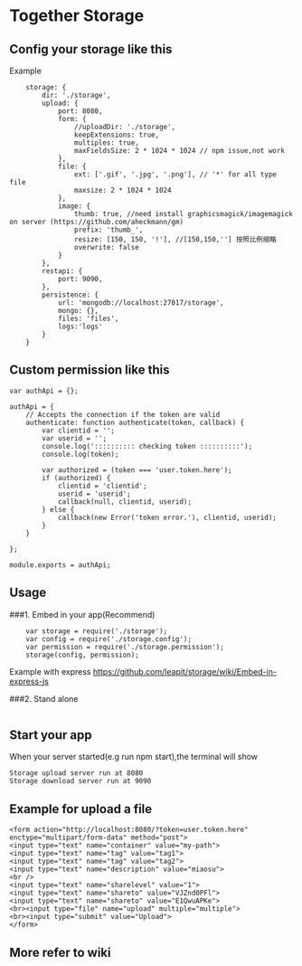 # Together Storage

## Config your storage like this

Example
```
    storage: {
        dir: './storage',
        upload: {
            port: 8080,
            form: {
                //uploadDir: './storage',
                keepExtensions: true,
                multiples: true,
                maxFieldsSize: 2 * 1024 * 1024 // npm issue,not work
            },
            file: {
                ext: ['.gif', '.jpg', '.png'], // '*' for all type file
                maxsize: 2 * 1024 * 1024
            },
            image: {
                thumb: true, //need install graphicsmagick/imagemagick on server (https://github.com/aheckmann/gm)
                prefix: 'thumb_',
                resize: [150, 150, '!'], //[150,150,''] 按照比例缩略
                overwrite: false
            }
        },
        restapi: {
            port: 9090,
        },
        persistence: {
            url: 'mongodb://localhost:27017/storage',
            mongo: {},
            files: 'files',
            logs:'logs'
        }
    }
```
## Custom permission like this

```
var authApi = {};

authApi = {
    // Accepts the connection if the token are valid
    authenticate: function authenticate(token, callback) {
        var clientid = '';
        var userid = '';
        console.log(':::::::::: checking token ::::::::::');
        console.log(token);

        var authorized = (token === 'user.token.here');
        if (authorized) {
            clientid = 'clientid';
            userid = 'userid';
            callback(null, clientid, userid);
        } else {
            callback(new Error('token error.'), clientid, userid);
        }
    }

};

module.exports = authApi;

```

## Usage
###1. Embed in your app(Recommend)

```
    var storage = require('./storage');
    var config = require('./storage.config');
    var permission = require('./storage.permission');
    storage(config, permission);
```
Example with express https://github.com/leapit/storage/wiki/Embed-in-express-js

###2. Stand alone
```
```

## Start your app

When your server started(e.g run npm start),the terminal will show
```
Storage upload server run at 8080
Storage download server run at 9090
```

## Example for upload a file

```
<form action="http://localhost:8080/?token=user.token.here" enctype="multipart/form-data" method="post">
<input type="text" name="container" value="my-path">
<input type="text" name="tag" value="tag1">
<input type="text" name="tag" value="tag2">
<input type="text" name="description" value="miaosu">
<br />
<input type="text" name="sharelevel" value="1">
<input type="text" name="shareto" value="VJZnd0PFl">
<input type="text" name="shareto" value="E1QwuAPKe">
<br><input type="file" name="upload" multiple="multiple">
<br><input type="submit" value="Upload">
</form>
```

## More refer to wiki
